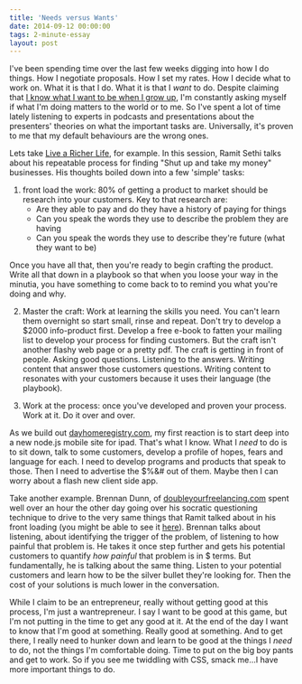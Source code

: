 ```yaml
---
title: 'Needs versus Wants'
date: 2014-09-12 00:00:00 
tags: 2-minute-essay
layout: post
---
```

I've been spending time over the last few weeks digging into how I do things.  How I negotiate proposals.  How I set my rates.  How I decide what to work on.  What it is that I do.  What it is that I *want* to do.  Despite claiming that [I know what I want to be when I grow up](/2014/09/04/i-know-what-i-want-to-be-when-i-grow-up/), I'm constantly asking myself if what I'm doing matters to the world or to me.  So I've spent a lot of time lately listening to experts in podcasts and presentations about the presenters' theories on what the important tasks are.  Universally, it's proven to me that my default behaviours are the wrong ones.

Lets take [Live a Richer Life](https://www.creativelive.com/courses/session-live-richer-life-ramit-sethi?utm_source=creativeLIVE&utm_medium=email&utm_campaign=WardRamitSeptLive), for example.  In this session, Ramit Sethi talks about his repeatable process for finding "Shut up and take my money" businesses.  His thoughts boiled down into a few 'simple' tasks:

1. front load the work: 80% of getting a product to market should be research into your customers. Key to that research are:
    * Are they able to pay and do they have a history of paying for things
    * Can you speak the words they use to describe the problem they are having
    * Can you speak the words they use to describe they're future (what they want to be)

  Once you have all that, then you're ready to begin crafting the product.  Write all that down in a playbook so that when you loose your way in the minutia, you have something to come back to to remind you what you're doing and why.

2.  Master the craft:  Work at learning the skills you need.  You can't learn them overnight so start small, rinse and repeat.  Don't try to develop a $2000 info-product first.  Develop a free e-book to fatten your mailing list to develop your process for finding customers.  But the craft isn't another flashy web page or a pretty pdf.  The craft is getting in front of people.  Asking good questions.  Listening to the answers.  Writing content that answer those customers questions.  Writing content to resonates with your customers because it uses their language (the playbook).

3. Work at the process: once you've developed and proven your process.  Work at it.  Do it over and over.

As we build out [dayhomeregistry.com](http://dayhomeregistry.com), my first reaction is to start deep into a new node.js mobile site for ipad.  That's what I know.  What I *need* to do is to sit down, talk to some customers, develop a profile of hopes, fears and language for each.  I need to develop programs and products that speak to those.  Then I need to advertise the $%&# out of them.  Maybe then I can worry about a flash new client side app.

Take another example.  Brennan Dunn, of [doubleyourfreelancing.com](doubleyourfreelancing.com) spent well over an hour the other day going over his socratic questioning technique to drive to the very same things that Ramit talked about in his front loading (you might be able to see it [here](http://doubleyourfreelancing.com/w/design-hackers/?live=1&mc_cid=2347f67344&mc_eid=bfdcc5ae1a)).  Brennan talks about listening, about identifying the trigger of the problem, of listening to how painful that problem is.  He takes it once step further and gets his potential customers to quantify *how painful* that problem is in $  terms.  But fundamentally, he is talking about the same thing.  Listen to your potential customers and learn how to be the silver bullet they're looking for.  Then the cost of your solutions is much lower in the conversation.

While I claim to be an entrepreneur, really without getting good at this process, I'm just a wantrepreneur.  I say I want to be good at this game, but I'm not putting in the time to get any good at it.  At the end of the day I want to know that I'm good at something.  Really good at something.  And to get there, I really need to hunker down and learn to be good at the things I *need* to do, not the things I'm comfortable doing. Time to put on the big boy pants and get to work.  So if you see me twiddling with CSS, smack me...I have more important things to do.
